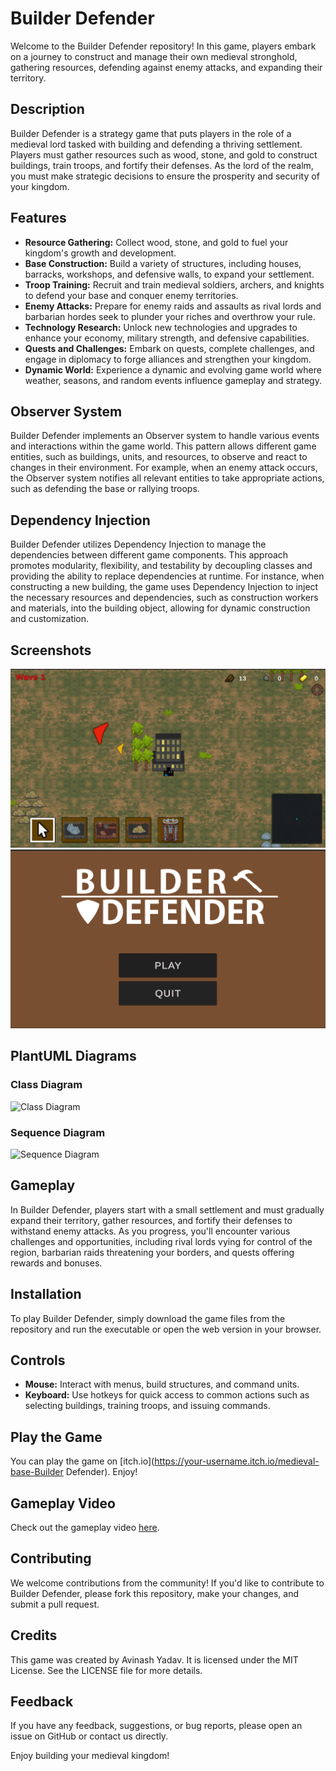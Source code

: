 # Builder Defender

Welcome to the Builder Defender  repository! In this game, players embark on a journey to construct and manage their own medieval stronghold, gathering resources, defending against enemy attacks, and expanding their territory.

## Description

Builder Defender  is a strategy game that puts players in the role of a medieval lord tasked with building and defending a thriving settlement. Players must gather resources such as wood, stone, and gold to construct buildings, train troops, and fortify their defenses. As the lord of the realm, you must make strategic decisions to ensure the prosperity and security of your kingdom.

## Features

- **Resource Gathering:** Collect wood, stone, and gold to fuel your kingdom's growth and development.
- **Base Construction:** Build a variety of structures, including houses, barracks, workshops, and defensive walls, to expand your settlement.
- **Troop Training:** Recruit and train medieval soldiers, archers, and knights to defend your base and conquer enemy territories.
- **Enemy Attacks:** Prepare for enemy raids and assaults as rival lords and barbarian hordes seek to plunder your riches and overthrow your rule.
- **Technology Research:** Unlock new technologies and upgrades to enhance your economy, military strength, and defensive capabilities.
- **Quests and Challenges:** Embark on quests, complete challenges, and engage in diplomacy to forge alliances and strengthen your kingdom.
- **Dynamic World:** Experience a dynamic and evolving game world where weather, seasons, and random events influence gameplay and strategy.

## Observer System

Builder Defender implements an Observer system to handle various events and interactions within the game world. This pattern allows different game entities, such as buildings, units, and resources, to observe and react to changes in their environment. For example, when an enemy attack occurs, the Observer system notifies all relevant entities to take appropriate actions, such as defending the base or rallying troops.

## Dependency Injection

Builder Defender utilizes Dependency Injection to manage the dependencies between different game components. This approach promotes modularity, flexibility, and testability by decoupling classes and providing the ability to replace dependencies at runtime. For instance, when constructing a new building, the game uses Dependency Injection to inject the necessary resources and dependencies, such as construction workers and materials, into the building object, allowing for dynamic construction and customization.

## Screenshots

![Screenshot 1](screenshots/screenshot1.png)
![Screenshot 2](screenshots/screenshot2.png)



## PlantUML Diagrams

### Class Diagram

![Class Diagram]()

### Sequence Diagram

![Sequence Diagram]()

## Gameplay

In Builder Defender, players start with a small settlement and must gradually expand their territory, gather resources, and fortify their defenses to withstand enemy attacks. As you progress, you'll encounter various challenges and opportunities, including rival lords vying for control of the region, barbarian raids threatening your borders, and quests offering rewards and bonuses.

## Installation

To play Builder Defender, simply download the game files from the repository and run the executable or open the web version in your browser.

## Controls

- **Mouse:** Interact with menus, build structures, and command units.
- **Keyboard:** Use hotkeys for quick access to common actions such as selecting buildings, training troops, and issuing commands.

## Play the Game

You can play the game on [itch.io](https://your-username.itch.io/medieval-base-Builder Defender). Enjoy!

## Gameplay Video

Check out the gameplay video [here](https://www.youtube.com/watch?v=your-video-id).

## Contributing

We welcome contributions from the community! If you'd like to contribute to Builder Defender, please fork this repository, make your changes, and submit a pull request.

## Credits

This game was created by Avinash Yadav. It is licensed under the MIT License. See the LICENSE file for more details.

## Feedback

If you have any feedback, suggestions, or bug reports, please open an issue on GitHub or contact us directly.

Enjoy building your medieval kingdom!


